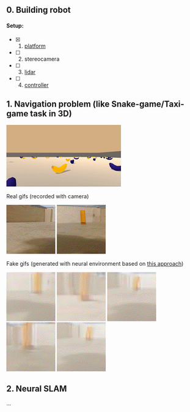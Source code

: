 ## 0. Building robot

#### Setup:
  - [x] 1. [platform](https://aliexpress.ru/item/4000153063891.html)
  - [ ] 2. stereocamera
  - [ ] 3. [lidar](https://aliexpress.ru/item/32895330424.html)
  - [ ] 4. [controller](https://aliexpress.ru/item/4000910474677.html)

## 1. Navigation problem (like Snake-game/Taxi-game task in 3D)

![](demo/snake_3d_bananas.gif)


Real gifs (recorded with camera)

![](demo/real1.gif)
![](demo/real2.gif)

Fake gifs (generated with neural environment based on [this approach](https://github.com/Laggg/neural_env_surviv))

![](demo/test1.gif)
![](demo/test2.gif)
![](demo/test3.gif)
![](demo/test4.gif)
![](demo/test5.gif)

## 2. Neural SLAM

...
